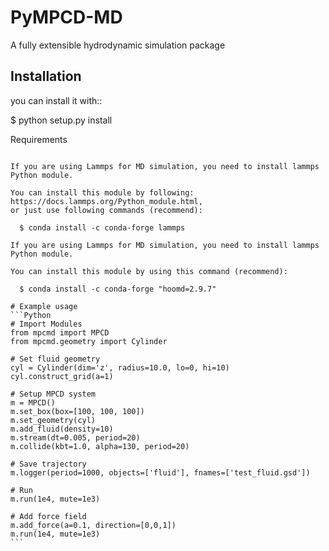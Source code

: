 # PyMPCD-MD
A fully extensible hydrodynamic simulation package

Installation
------------

you can install it with::

  $ python setup.py install


Requirements
~~~~~~~~~~~~

If you are using Lammps for MD simulation, you need to install lammps Python module.
 
You can install this module by following: https://docs.lammps.org/Python_module.html,
or just use following commands (recommend):
  
  $ conda install -c conda-forge lammps

If you are using Lammps for MD simulation, you need to install lammps Python module.
 
You can install this module by using this command (recommend):
  
  $ conda install -c conda-forge "hoomd=2.9.7"

# Example usage
```Python
# Import Modules
from mpcmd import MPCD
from mpcmd.geometry import Cylinder

# Set fluid geometry
cyl = Cylinder(dim='z', radius=10.0, lo=0, hi=10)
cyl.construct_grid(a=1)

# Setup MPCD system
m = MPCD()
m.set_box(box=[100, 100, 100])
m.set_geometry(cyl)
m.add_fluid(density=10)
m.stream(dt=0.005, period=20)
m.collide(kbt=1.0, alpha=130, period=20)

# Save trajectory
m.logger(period=1000, objects=['fluid'], fnames=['test_fluid.gsd'])

# Run
m.run(1e4, mute=1e3)

# Add force field
m.add_force(a=0.1, direction=[0,0,1])
m.run(1e4, mute=1e3)
```
